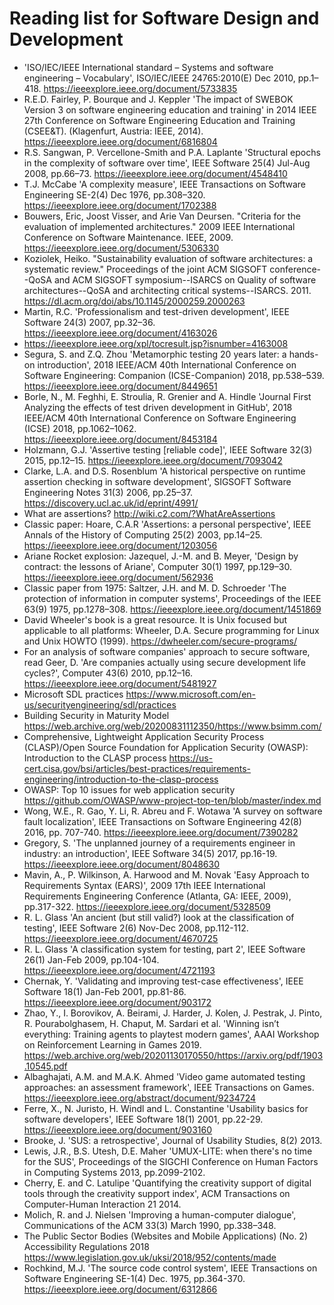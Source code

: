 # Reading list for Software Design and Development

- 'ISO/IEC/IEEE International standard – Systems and software engineering – Vocabulary', ISO/IEC/IEEE 24765:2010(E) Dec 2010, pp.1–418. https://ieeexplore.ieee.org/document/5733835
- R.E.D. Fairley, P. Bourque and J. Keppler 'The impact of SWEBOK Version 3 on software engineering education and training' in 2014 IEEE 27th Conference on Software Engineering Education and Training (CSEE&T). (Klagenfurt, Austria: IEEE, 2014). https://ieeexplore.ieee.org/document/6816804
- R.S. Sangwan, P. Vercellone-Smith and P.A. Laplante 'Structural epochs in the complexity of software over time', IEEE Software 25(4) Jul-Aug 2008, pp.66–73. https://ieeexplore.ieee.org/document/4548410
- T.J. McCabe 'A complexity measure', IEEE Transactions on Software Engineering SE-2(4) Dec 1976, pp.308–320. https://ieeexplore.ieee.org/document/1702388
- Bouwers, Eric, Joost Visser, and Arie Van Deursen. "Criteria for the evaluation of implemented architectures." 2009 IEEE International Conference on Software Maintenance. IEEE, 2009. https://ieeexplore.ieee.org/document/5306330
- Koziolek, Heiko. "Sustainability evaluation of software architectures: a systematic review." Proceedings of the joint ACM SIGSOFT conference--QoSA and ACM SIGSOFT symposium--ISARCS on Quality of software architectures--QoSA and architecting critical systems--ISARCS. 2011. https://dl.acm.org/doi/abs/10.1145/2000259.2000263
- Martin, R.C. 'Professionalism and test-driven development', IEEE Software 24(3) 2007, pp.32–36. https://ieeexplore.ieee.org/document/4163026
- https://ieeexplore.ieee.org/xpl/tocresult.jsp?isnumber=4163008
- Segura, S. and Z.Q. Zhou 'Metamorphic testing 20 years later: a hands-on introduction', 2018 IEEE/ACM 40th International Conference on Software Engineering: Companion (ICSE-Companion) 2018, pp.538–539. https://ieeexplore.ieee.org/document/8449651
- Borle, N., M. Feghhi, E. Stroulia, R. Grenier and A. Hindle 'Journal First Analyzing the effects of test driven development in GitHub', 2018 IEEE/ACM 40th International Conference on Software Engineering (ICSE) 2018, pp.1062–1062. https://ieeexplore.ieee.org/document/8453184
- Holzmann, G.J. 'Assertive testing [reliable code]', IEEE Software 32(3) 2015, pp.12–15. https://ieeexplore.ieee.org/document/7093042
- Clarke, L.A. and D.S. Rosenblum 'A historical perspective on runtime assertion checking in software development', SIGSOFT Software Engineering Notes 31(3) 2006, pp.25–37. https://discovery.ucl.ac.uk/id/eprint/4991/
- What are assertions? http://wiki.c2.com/?WhatAreAssertions
- Classic paper: Hoare, C.A.R 'Assertions: a personal perspective', IEEE Annals of the History of Computing 25(2) 2003, pp.14–25. https://ieeexplore.ieee.org/document/1203056
- Ariane Rocket explosion: Jazequel, J.-M. and B. Meyer, 'Design by contract: the lessons of Ariane', Computer 30(1) 1997, pp.129–30. https://ieeexplore.ieee.org/document/562936
- Classic paper from 1975: Saltzer, J.H. and M. D. Schroeder 'The protection of information in computer systems', Proceedings of the IEEE 63(9) 1975, pp.1278–308. https://ieeexplore.ieee.org/document/1451869
- David Wheeler's book is a great resource. It is Unix focused but applicable to all platforms: Wheeler, D.A. Secure programming for Linux and Unix HOWTO (1999). https://dwheeler.com/secure-programs/
- For an analysis of software companies' approach to secure software, read Geer, D. 'Are companies actually using secure development life cycles?', Computer 43(6) 2010, pp.12–16. https://ieeexplore.ieee.org/document/5481927
- Microsoft SDL practices https://www.microsoft.com/en-us/securityengineering/sdl/practices
- Building Security in Maturity Model https://web.archive.org/web/20200831112350/https://www.bsimm.com/
- Comprehensive, Lightweight Application Security Process (CLASP)/Open Source Foundation for Application Security (OWASP): Introduction to the CLASP process https://us-cert.cisa.gov/bsi/articles/best-practices/requirements-engineering/introduction-to-the-clasp-process
- OWASP: Top 10 issues for web application security https://github.com/OWASP/www-project-top-ten/blob/master/index.md
- Wong, W.E., R. Gao, Y. Li, R. Abreu and F. Wotawa 'A survey on software fault localization', IEEE Transactions on Software Engineering 42(8) 2016, pp. 707-740. https://ieeexplore.ieee.org/document/7390282
- Gregory, S. 'The unplanned journey of a requirements engineer in industry: an introduction', IEEE Software 34(5) 2017, pp.16-19. https://ieeexplore.ieee.org/document/8048630
- Mavin, A., P. Wilkinson, A. Harwood and M. Novak 'Easy Approach to Requirements Syntax (EARS)', 2009 17th IEEE International Requirements Engineering Conference (Atlanta, GA: IEEE, 2009), pp.317-322. https://ieeexplore.ieee.org/document/5328509
- R. L. Glass 'An ancient (but still valid?) look at the classification of testing', IEEE Software 2(6) Nov-Dec 2008, pp.112-112. https://ieeexplore.ieee.org/document/4670725
- R. L. Glass 'A classification system for testing, part 2', IEEE Software 26(1) Jan-Feb 2009, pp.104-104. https://ieeexplore.ieee.org/document/4721193
- Chernak, Y. 'Validating and improving test-case effectiveness', IEEE Software 18(1) Jan-Feb 2001, pp.81-86. https://ieeexplore.ieee.org/document/903172
- Zhao, Y., I. Borovikov, A. Beirami, J. Harder, J. Kolen, J. Pestrak, J. Pinto, R. Pourabolghasem, H. Chaput, M. Sardari et al. 'Winning isn’t everything: Training agents to playtest modern games', AAAI Workshop on Reinforcement Learning in Games 2019. https://web.archive.org/web/20201130170550/https://arxiv.org/pdf/1903.10545.pdf
- Albaghajati, A.M. and M.A.K. Ahmed 'Video game automated testing approaches: an assessment framework', IEEE Transactions on Games. https://ieeexplore.ieee.org/abstract/document/9234724
- Ferre, X., N. Juristo, H. Windl and L. Constantine 'Usability basics for software developers', IEEE Software 18(1) 2001, pp.22-29. https://ieeexplore.ieee.org/document/903160
- Brooke, J. 'SUS: a retrospective', Journal of Usability Studies, 8(2) 2013.
- Lewis, J.R., B.S. Utesh, D.E. Maher 'UMUX-LITE: when there's no time for the SUS', Proceedings of the SIGCHI Conference on Human Factors in Computing Systems 2013, pp.2099-2102.
- Cherry, E. and C. Latulipe 'Quantifying the creativity support of digital tools through the creativity support index', ACM Transactions on Computer-Human Interaction 21 2014.
- Molich, R. and J. Nielsen 'Improving a human-computer dialogue', Communications of the ACM 33(3) March 1990, pp.338–348.
- The Public Sector Bodies (Websites and Mobile Applications) (No. 2) Accessibility Regulations 2018 https://www.legislation.gov.uk/uksi/2018/952/contents/made
- Rochkind, M.J. 'The source code control system', IEEE Transactions on Software Engineering SE-1(4) Dec. 1975, pp.364-370. https://ieeexplore.ieee.org/document/6312866
